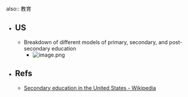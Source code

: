also:: 教育
- ## US
  - Breakdown of different models of primary, secondary, and post-secondary education
    - ![image.png](../assets/image_1653112974430_0.png)
- ## Refs
  - [Secondary education in the United States - Wikipedia](https://en.wikipedia.org/wiki/Secondary_education_in_the_United_States)